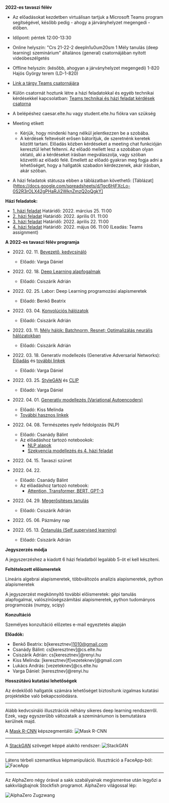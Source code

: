 **2022-es tavaszi félév**

- Az előadásokat kezdetben virtuálisan tartjuk a Microsoft Teams program segítségével, később pedig - ahogy a járványhelyzet megengedi - élőben.
- Időpont: péntek 12:00-13:30 
- Online helyszín: "Crs 21-22-2 deepln1u0um20sm 1 Mély tanulás (deep learning) szeminárium" általános (general) csatornájában nyitott videóbeszélgetés
- Offline helyszín: (később, ahogyan a járványhelyzet megengedi) 1-820 Hajós György terem (LD-1-820)
- [Link a tárgy Teams csatornájára](https://bit.ly/3sA3zjI)
- Külön csatornát hoztunk létre a házi feladatokkal és egyéb technikai kérdésekkel kapcsolatban: [Teams technikai és házi feladat kérdések csatorna](https://bit.ly/3BcDawa)

- A belépéshez caesar.elte.hu vagy student.elte.hu fiókra van szükség
- Meeting etikett
    + Kérjük, hogy mindenki hang nélkül jelentkezzen be a szobába.
    + A kérdések feltevését erősen bátorítjuk, de szeretnénk keretek között tartani. Előadás közben kérdéseket a meeting chat funkcióján keresztül lehet feltenni. Az előadó mellett lesz a szobában olyan oktató, aki a kérdéseket írásban megválaszolja, vagy szóban közvetíti az előadó felé. Emellett az előadó gyakran meg fogja adni a lehetőséget, hogy a hallgatók szabadon kérdezzenek, akár írásban, akár szóban.

- A házi feladatok státusza ebben a táblázatban követhető: [Táblázat](https://docs.google.com/spreadsheets/d/1gc6HjFXcLo-0S2R3rOLX42gPHaRJi2WknZmzQ2oQgkY]

**Házi feladatok:**

- [1. házi feladat](https://colab.research.google.com/drive/1OYAfbYqlu3gyS7ByQjxuhRAaO9y4YsBz?usp=sharing)
    Határidő: 2022. március 25. 11:00
- [2. házi feladat](https://colab.research.google.com/drive/1wGicfPYActhhnL-ZmnSixsh0S_FGd0-G?usp=sharing)
    Határidő: 2022. április 01. 11:00 
- [3. házi feladat](https://colab.research.google.com/drive/1ZJD05MF0zk_NpBHUljWECjQ2rq7P3J_O?usp=sharing)
    Határidő: 2022. április 22. 11:00 
- [4. házi feladat](https://colab.research.google.com/drive/1SzvF5YzJLkMPcFkHWwks9N23MKP-vPl3#scrollTo=A3JzinblSS-w)
    Határidő: 2022. május 06. 11:00 (Leadás: Teams assignment)

**A 2022-es tavaszi félév programja**


- 2022\. 02\. 11\. [Bevezető, kedvcsináló](docs/elte-deeplearning-starter-2021.pdf)
    + Előadó: Varga Dániel


- 2022\. 02\. 18\. [Deep Learning alapfogalmak](docs/NN.pdf)
    + Előadó: Csiszárik Adrián


- 2022\. 02\. 25\. Labor: Deep Learning programozási alapismeretek
    + Előadó: Benkő Beatrix


- 2022\. 03\. 04\. [Konvolúciós hálózatok](docs/dl2020_cnn.pdf)
    + Előadó: Csiszárik Adrián


- 2022\. 03\. 11\. [Mély hálók: Batchnorm, Resnet; Optimalizálás neurális hálózatokban](docs/dl2020_deep_nets.pdf)
    + Előadó: Csiszárik Adrián


- 2022\. 03\. 18\. Generatív modellezés (Generative Adversarial Networks): [Előadás](docs/dl2022_gan.pdf) és [további linkek](docs/dl2022_gan_links.md)
    + Előadó: Varga Dániel


- 2022\. 03\. 25\. [StyleGAN](https://static.renyi.hu/ai-shared/daniel/dlseminar/dl2022_stylegan.pdf) és [CLIP](https://static.renyi.hu/ai-shared/daniel/dlseminar/dl2022_clip.pdf)
    + Előadó: Varga Dániel


- 2022\. 04\. 01\. [Generatív modellezés (Variational Autoencoders)](docs/dl2020_vae.pdf)
    + Előadó: Kiss Melinda
    + [További hasznos linkek](docs/dl2020_vae_links.md)


- 2022\. 04\. 08\. Természetes nyelv feldolgozás (NLP)
    + Előadó: Csanády Bálint
    + Az előadáshoz tartozó notebookok:
        - [NLP alapok](https://drive.google.com/file/d/1PoZxrtsJwmltdIJ5V5ylViGencK2qJE-/view?usp=sharing)
        - [Szekvencia modellezés és 4. házi feladat](https://drive.google.com/file/d/1SzvF5YzJLkMPcFkHWwks9N23MKP-vPl3/view?usp=sharing)

- 2022\. 04\. 15\. Tavaszi szünet


- 2022\. 04\. 22\. 
    + Előadó: Csanády Bálint
    + Az előadáshoz tartozó notebook:
        - [Attention, Transformer, BERT, GPT-3](https://drive.google.com/file/d/1bV0SeFeURLzzLHU4s6cwEx6MvlcKY0f2/view?usp=sharing)


- 2022\. 04\. 29\. [Megerősítéses tanulás](docs/dl2021_rl.pdf)
    + Előadó: Csiszárik Adrián


- 2022\. 05\. 06\. Pázmány nap


- 2022\. 05\. 13\. [Öntanulás (Self supervised learning)](https://lilianweng.github.io/lil-log/2019/11/10/self-supervised-learning.html)
    + Előadó: Csiszárik Adrián

**Jegyszerzés módja**

A jegyszerzéshez a kiadott 6 házi feladatból legalább 5-öt el kell készíteni.

**Feltételezett előismeretek**

Lineáris algebrai alapismeretek, többváltozós analízis alapismeretek, python alapismeretek

A jegyszerzést megkönnyítő további előismeretek: gépi tanulás alapfogalmai, valószínűségszámítási alapismeretek, python tudományos programozás (numpy, scipy)


**Konzultáció**

Személyes konzultáció előzetes e-mail egyeztetés alapján


**Előadók:**
* Benkő Beatrix: b[keresztnev]1010@gmail.com
* Csanády Bálint: cs[keresztnev]@cs.elte.hu
* Csiszárik Adrián: cs[keresztnev]@renyi.hu
* Kiss Melinda: [keresztnev]f[vezeteknev]@gmail.com
* Lukács András: [vezeteknev]@cs.elte.hu
* Varga Dániel: [keresztnev]@renyi.hu


**Hosszútávú kutatási lehetőségek**

Az érdeklődő hallgatók számára lehetőséget biztosítunk
izgalmas kutatási projektekbe való bekapcsolódásra.

---

Alább kedvcsináló illusztrációk néhány sikeres deep learning rendszerről. Ezek, vagy egyszerűbb változataik a szemináriumon is bemutatásra kerülnek majd.

A [Mask R-CNN](https://github.com/matterport/Mask_RCNN) képszegmentáló:
![Mask R-CNN](pics/mask-r-cnn-1.jpg "Mask R-CNN")

---

A [StackGAN](https://github.com/hanzhanggit/StackGAN) szöveget képpé alakító rendszer:
![StackGAN](pics/stackgan.jpg "StackGAN")

---

Látens térbeli szemantikus képmanipuláció. Illusztráció a FaceApp-ból:
![FaceApp](pics/faceapp.jpg "FaceApp")

---

Az AlphaZero négy órával a sakk szabályainak megismerése után legyőzi a sakkvilágbajnok Stockfish programot. AlphaZero világossal lép:

![AlphaZero Zugzwang](pics/alphazero-zugzwang.jpg "AlphaZero Zugzwang")
